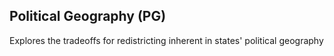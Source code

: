 ## Political Geography (PG)

Explores the tradeoffs for redistricting inherent in states' political geography 